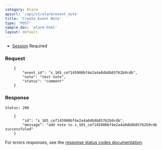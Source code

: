 ```yaml
---
category: Alarm
apiurl: '/api/v1/alarm/event_note'
title: 'Create Event Note'
type: 'POST'
sample_doc: 'alarm.html'
layout: default
---
```


* [Session](#/authentication) Required

### Request

```
    {
        "event_id": "s_165_cef145900bf4e2a4a0db8b85762b9cdb",
        "note": "test note",
        "status": "comment"
    }
```

### Response

```Status: 200```
```
    {
        "id": "s_165_cef145900bf4e2a4a0db8b85762b9cdb",
        "message": "add note to s_165_cef145900bf4e2a4a0db8b85762b9cdb successfuled"
    }
```

For errors responses, see the [response status codes documentation](#/response-status-codes).
